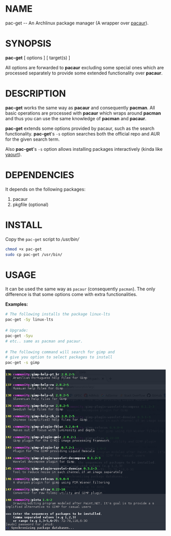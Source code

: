 # NAME
pac-get -- An Archlinux package manager (A wrapper over [pacaur](https://github.com/rmarquis/pacaur)).

# SYNOPSIS

**pac-get** <operation> [ options ] [ target(s) ]

All options are forwarded to **pacaur** excluding some special ones which are processed separately to provide some extended functionality over **pacaur**.

# DESCRIPTION

**pac-get** works the same way as **pacaur** and consequently **pacman**. All basic operations are processed with **pacaur** which wraps around **pacman** and thus you can use the same knowledge of **pacman** and **pacaur**.

**pac-get** extends some options provided by pacaur, such as the search functionality. **pac-get**'s `-s` option searches both the official repo and AUR for the given search term.

Also **pac-get**'s `-s` option allows installing packages interactively (kinda like [yaourt](https://github.com/archlinuxfr/yaourt)).

# DEPENDENCIES

It depends on the following packages:

1. pacaur
2. pkgfile (optional)

# INSTALL

Copy the `pac-get` script to */usr/bin/*

```bash
chmod +x pac-get
sudo cp pac-get /usr/bin/
```

# USAGE

It can be used the same way as `pacaur` (consequently `pacman`). The only difference is that some options come with extra functionalities.

**Examples:**

```bash
# The following installs the package linux-lts
pac-get -Sy linux-lts

# Upgrade:
pac-get -Syu
# etc.. same as pacman and pacaur.

# The following command will search for gimp and
# give you option to select packages to install
pac-get -s gimp 
```

![pac-get example image](pac-get-ex.png)

